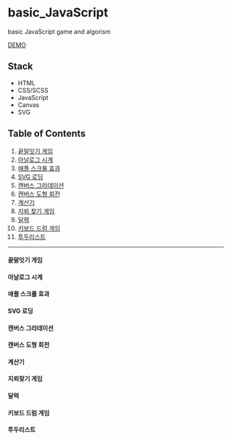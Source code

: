 # basic_JavaScript
basic JavaScript game and algorism

[DEMO](https://jexists.github.io/study_JavaScript/)

## Stack
- HTML
- CSS/SCSS
- JavaScript
- Canvas
- SVG

## Table of Contents
1. [끝말잇기 게임](#끝말잇기-게임)
2. [아날로그 시계](#아날로그-시계)
3. [애플 스크롤 효과](#애플-스크롤-효과)
4. [SVG 로딩](#SVG-로딩)
5. [캔버스 그라데이션](#캔버스-그라데이션)
6. [캔버스 도형 회전](#캔버스-도형-회전)
7. [계산기](#계산기)
8. [지뢰 찾기 게임](#지뢰찾기-게임)
9. [달력](#달력)
10. [키보드 드럼 게임](#키보드-드럼-게임)
11. [투두리스트](#투두리스트)


---
#### 끝말잇기 게임
#### 아날로그 시계

#### 애플 스크롤 효과

#### SVG 로딩

#### 캔버스 그라데이션

#### 캔버스 도형 회전

#### 계산기

#### 지뢰찾기 게임

#### 달력

#### 키보드 드럼 게임

#### 투두리스트

